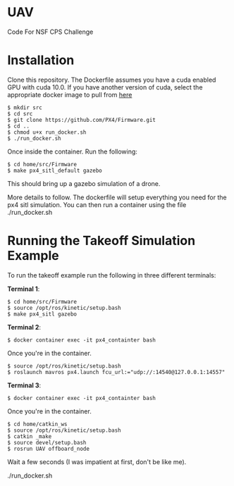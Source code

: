 # UAV
Code For NSF CPS Challenge

# Installation 

Clone this repository. The Dockerfile assumes you have a cuda enabled GPU with cuda 10.0. If you have another version of cuda, select the appropriate docker image to pull from [here](https://hub.docker.com/r/nvidia/cudagl)

``` $ cd UAV 
$ mkdir src
$ cd src
$ git clone https://github.com/PX4/Firmware.git
$ cd ..
$ chmod u+x run_docker.sh
$ ./run_docker.sh
```
Once inside the container. Run the following: 

``` 
$ cd home/src/Firmware
$ make px4_sitl_default gazebo
```
This should bring up a gazebo simulation of a drone. 

More details to follow. The dockerfile will setup everything you need for the px4 sitl simulation. You can then run a container using the file ./run_docker.sh

# Running the Takeoff Simulation Example

To run the takeoff example run the following in three different terminals:

**Terminal 1**: 

```$ ./run_docker.sh
$ cd home/src/Firmware
$ source /opt/ros/kinetic/setup.bash
$ make px4_sitl gazebo
```

**Terminal 2**: 

```
$ docker container exec -it px4_containter bash
```
Once you're in the container. 

```
$ source /opt/ros/kinetic/setup.bash
$ roslaunch mavros px4.launch fcu_url:="udp://:14540@127.0.0.1:14557"
```

**Terminal 3**: 
```
$ docker container exec -it px4_containter bash
```
Once you're in the container. 

```
$ cd home/catkin_ws
$ source /opt/ros/kinetic/setup.bash
$ catkin _make
$ source devel/setup.bash 
$ rosrun UAV offboard_node 
```

Wait a few seconds (I was impatient at first, don't be like me).



./run_docker.sh


